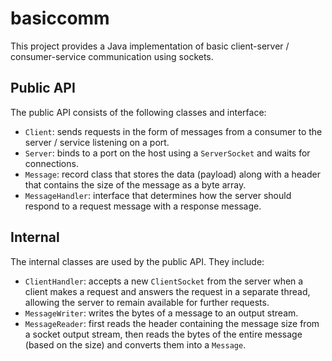 # basiccomm

This project provides a Java implementation of basic client-server / consumer-service communication using sockets.

## Public API

The public API consists of the following classes and interface:

- `Client`: sends requests in the form of messages from a consumer to the server / service listening on a port.
- `Server`: binds to a port on the host using a `ServerSocket` and waits for connections.
- `Message`: record class that stores the data (payload) along with a header that contains the size of the
  message as a byte array.
- `MessageHandler`: interface that determines how the server should respond to a request message with a response
  message.

## Internal

The internal classes are used by the public API. They include:

- `ClientHandler`: accepts a new `ClientSocket` from the server when a client makes a request and answers the request in
  a separate thread, allowing the server to remain available for further requests.
- `MessageWriter`: writes the bytes of a message to an output stream.
- `MessageReader`: first reads the header containing the message size from a socket output stream, then reads the bytes
  of the entire message (based on the size) and converts them into a `Message`.
